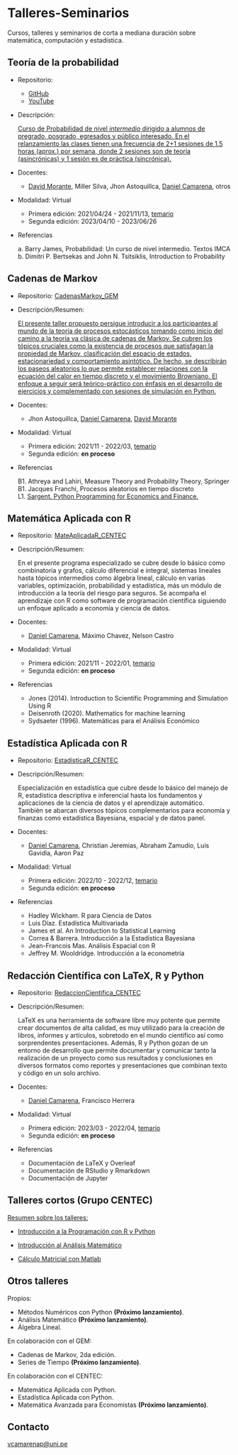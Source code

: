 # Talleres-Seminarios

Cursos, talleres y seminarios de corta a mediana duración sobre matemática, computación y estadística.



## Teoría de la probabilidad

- Repositorio: 
 
   - [GitHub](Probabilidad_GEM/)
   - [YouTube](https://www.youtube.com/playlist?list=PLYeULBCgR9DXFIZY_tX-FCOocFPqfu2IQ)

- Descripción: 
   
   [Curso de Probabilidad de nivel *intermedio* dirigido a alumnos de pregrado, posgrado, egresados y público interesado. En el relanzamiento las clases tienen una frecuencia de 2+1 sesiones de 1.5 horas (aprox.) por semana, donde 2 sesiones son de teoría (asincrónicas) y 1 sesión es de práctica (sincrónica).](https://www.facebook.com/GEMFCUNI/posts/pfbid025QnWHQb9F6HdTH8HNZiqf6SL1T19WXqCrdWwm41ccxiccLfUUBca9czd3AtG4Z3ul)

 - Docentes: 

   - [David Morante](https://github.com/Dlay05), Miller Silva, Jhon Astoquillca, [Daniel Camarena](https://github.com/DanielCamarena), otros

- Modalidad: Virtual

   - Primera edición: 2021/04/24 - 2021/11/13, [temario](https://drive.google.com/file/d/17OO3J11IpbBZYR6gERC-9_4Fh7VSzvHp/view?usp=share_link)
   - Segunda edición: 2023/04/10 - 2023/06/26

- Referencias
   
   a. Barry James, Probabilidad: Un curso de nivel intermedio. Textos IMCA <br>
   b. Dimitri P. Bertsekas and John N. Tsitsiklis, Introduction to Probability <br>


## Cadenas de Markov

- Repositorio: [CadenasMarkov_GEM](CadenasMarkov_GEM/)

- Descripción/Resumen: 
   
   [El presente taller propuesto persigue introducir a los participantes al mundo de la teoría de procesos estocásticos tomando como inicio del camino a la teoría ya clásica de cadenas de Markov. Se cubren los tópicos cruciales como la existencia de procesos que satisfagan la propiedad de Markov, clasificación del espacio de estados, estacionariedad y comportamiento asintótico. De hecho, se describirán los paseos aleatorios lo que permite establecer relaciones con la ecuación del calor en tiempo discreto y el movimiento Browniano. El enfoque a seguir será teórico-práctico con énfasis en el desarrollo de ejercicios y complementado con sesiones de simulación en Python.](https://www.facebook.com/GEMFCUNI/posts/pfbid0axQFuTPstJ6ErGkQgcYCQp5dgt2Kmou9Fp5NiwwxVtvVmohyUActGWZn4QP8cFAEl)

- Docentes: 

   - Jhon Astoquillca, [Daniel Camarena](https://github.com/DanielCamarena), [David Morante](https://github.com/Dlay05)
 
- Modalidad: Virtual

   - Primera edición: 2021/11 - 2022/03, [temario](https://drive.google.com/file/d/1UlCFuK2Tdc7fmFs4SE6qoFF_5qrAV78V/view?usp=share_link)
   - Segunda edición: **en proceso**
   
- Referencias
   
   B1. Athreya and Lahiri, Measure Theory and Probability Theory, Springer <br>
   B1. Jacques Franchi, Procesos aleatorios en tiempo discreto <br>
   L1. [Sargent. Python Programming for Economics and Finance.](https://python-programming.quantecon.org/intro.html) <br>


## Matemática Aplicada con R

- Repositorio: [MateAplicadaR_CENTEC](MateAplicadaR_CENTEC/)

- Descripción/Resumen: 
   
   En el presente programa especializado se cubre desde lo básico como combinatoria y grafos, cálculo diferencial e integral, sistemas lineales hasta tópicos intermedios como álgebra lineal, cálculo en varias variables, optimización, probabilidad y estadística, más un módulo de introducción a la teoría del riesgo para seguros. Se acompaña el aprendizaje con R como software de programación científica siguiendo un enfoque aplicado a economía y ciencia de datos.

- Docentes:

   - [Daniel Camarena](https://github.com/DanielCamarena), Máximo Chavez, Nelson Castro
 
- Modalidad: Virtual

   - Primera edición: 2021/11 - 2022/01, [temario](https://drive.google.com/file/d/1kFZ-oqUC_OeHs4rXcTd3G6RD1Rq0WpIO/view?usp=sharing)
   - Segunda edición: **en proceso**
   
- Referencias
   
   - Jones (2014). Introduction to Scientific Programming and Simulation Using R
   - Deisenroth (2020). Mathematics for machine learning
   - Sydsaeter (1996). Matemáticas para el Análisis Económico

## Estadística Aplicada con R

- Repositorio: [EstadisticaR_CENTEC](EstadisticaR_CENTEC/)

- Descripción/Resumen: 
   
   Especialización en estadística que cubre desde lo básico del manejo de R, estadística descriptiva e inferencial hasta los fundamentos y aplicaciones de la ciencia de datos y el aprendizaje automático. También se abarcan diversos tópicos complementarios para economía y finanzas como estadística Bayesiana, espacial y de datos panel.

- Docentes:

   - [Daniel Camarena](https://github.com/DanielCamarena), Christian Jeremias, Abraham Zamudio, Luis Gavidia, Aaron Paz
 
- Modalidad: Virtual

   - Primera edición: 2022/10 - 2022/12, [temario](https://drive.google.com/file/d/1rWbyPvvxBWnxxdc39EiPaDt7dtRohX0M/view?usp=sharing)
   - Segunda edición: **en proceso**
   
- Referencias
   
   - Hadley Wickham. R para Ciencia de Datos
   - Luis Díaz. Estadística Multivariada
   - James et al. An Introduction to Statistical Learning
   - Correa & Barrera. Introducción a la Estadística Bayesiana
   - Jean-Francois Mas. Análisis Espacial con R
   - Jeffrey M. Wooldridge. Introducción a la econometría

## Redacción Científica con LaTeX, R y Python

- Repositorio: [RedaccionCientifica_CENTEC](RedaccionCientifica_CENTEC/)

- Descripción/Resumen: 
   
   LaTeX es una herramienta de software libre muy potente que permite crear documentos de alta calidad, es muy utilizado para la creación de libros, informes y artículos, sobretodo en el mundo científico así como sorprendentes presentaciones. Además, R y Python gozan de un entorno de desarrollo que permite documentar y comunicar tanto la realización de un proyecto como sus resultados y conclusiones en diversos formatos como reportes y presentaciones que combinan texto y código en un solo archivo.

- Docentes:

   - [Daniel Camarena](https://github.com/DanielCamarena), Francisco Herrera
 
- Modalidad: Virtual

   - Primera edición: 2023/03 - 2022/04, [temario](https://drive.google.com/file/d/1Wyy99OlCwMRqLZDms6UeUmpzAl_jDw--/view?usp=sharing)
   - Segunda edición: **en proceso**
   
- Referencias
   
   - Documentación de LaTeX y Overleaf
   - Documentación de RStudio y Rmarkdown
   - Documentación de Jupyter


## Talleres cortos (Grupo CENTEC)

[Resumen sobre los talleres:](https://github.com/DanielCamarena/Cursos-Talleres/blob/main/TalleresCortos_CENTEC/README.md)

- [Introducción a la Programación con R y Python](https://github.com/DanielCamarena/Cursos-Talleres/tree/main/TalleresCortos_CENTEC/IntroProgramacion_CENTEC.md)

- [Introducción al Análisis Matemático](https://github.com/DanielCamarena/Cursos-Talleres/blob/main/TalleresCortos_CENTEC/IntroAnalisis_CENTEC.md)

- [Cálculo Matricial con Matlab](https://github.com/DanielCamarena/Cursos-Talleres/tree/main/TalleresCortos_CENTEC/CalculoMatricial_CENTEC.md)


## Otros talleres

Propios: 

- Métodos Numéricos con Python **(Próximo lanzamiento)**.
- Análisis Matemático **(Próximo lanzamiento)**.
- Álgebra Lineal.

En colaboración con el GEM:

- Cadenas de Markov, 2da edición.
- Series de Tiempo **(Próximo lanzamiento)**.

En colaboración con el CENTEC:

- Matemática Aplicada con Python.
- Estadística Aplicada con Python.
- Matemática Avanzada para Economistas **(Próximo lanzamiento)**.


## Contacto

vcamarenap@uni.pe
